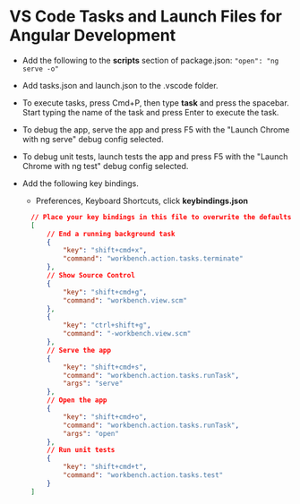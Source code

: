 # VS Code Tasks and Launch Files for Angular Development

- Add the following to the **scripts** section of package.json: `"open": "ng serve -o"`
- Add tasks.json and launch.json to the .vscode folder.
- To execute tasks, press Cmd+P, then type **task** and press the spacebar. 
  Start typing the name of the task and press Enter to execute the task.
- To debug the app, serve the app and press F5 with the "Launch Chrome with ng serve" debug config selected.
- To debug unit tests, launch tests the app and press F5 with the "Launch Chrome with ng test" debug config selected.
- Add the following key bindings.
    + Preferences, Keyboard Shortcuts, click **keybindings.json**

  ```json
    // Place your key bindings in this file to overwrite the defaults
    [
        // End a running background task
        {
            "key": "shift+cmd+x",
            "command": "workbench.action.tasks.terminate"
        },
        // Show Source Control
        {
            "key": "shift+cmd+g",
            "command": "workbench.view.scm"
        },
        {
            "key": "ctrl+shift+g",
            "command": "-workbench.view.scm"
        },
        // Serve the app
        {
            "key": "shift+cmd+s",
            "command": "workbench.action.tasks.runTask",
            "args": "serve"
        },
        // Open the app
        {
            "key": "shift+cmd+o",
            "command": "workbench.action.tasks.runTask",
            "args": "open"
        },
        // Run unit tests
        {
            "key": "shift+cmd+t",
            "command": "workbench.action.tasks.test"
        }
    ]
  ```
